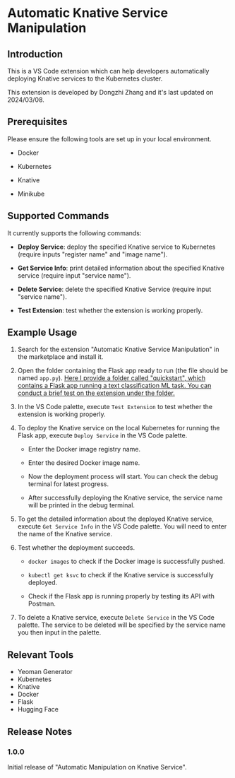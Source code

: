 # Automatic Knative Service Manipulation

## Introduction

This is a VS Code extension which can help developers automatically deploying Knative services to the Kubernetes cluster. 

This extension is developed by Dongzhi Zhang and it's last updated on 2024/03/08.

## Prerequisites

Please ensure the following tools are set up in your local environment.

- Docker

- Kubernetes

- Knative

- Minikube

## Supported Commands

It currently supports the following commands:
 
 - **Deploy Service**: deploy the specified Knative service to Kubernetes (require inputs "register name" and "image name").

 - **Get Service Info**: print detailed information about the specified Knative service (require input "service name").
 
 - **Delete Service**: delete the specified Knative Service (require input "service name").
 
 - **Test Extension**: test whether the extension is working properly.

## Example Usage

1. Search for the extension "Automatic Knative Service Manipulation" in the marketplace and install it.

2. Open the folder containing the Flask app ready to run (the file should be named `app.py`). <u>Here I provide a folder called "quickstart", which contains a Flask app running a text classification ML task. You can conduct a brief test on the extension under the folder.</u>

3. In the VS Code palette, execute `Test Extension` to test whether the extension is working properly.

4. To deploy the Knative service on the local Kubernetes for running the Flask app, execute `Deploy Service` in the VS Code palette. 

    - Enter the Docker image registry name.

    - Enter the desired Docker image name.

    - Now the deployment process will start. You can check the debug terminal for latest progress.

    - After successfully deploying the Knative service, the service name will be printed in the debug terminal.

5. To get the detailed information about the deployed Knative service, execute `Get Service Info` in the VS Code palette. You will need to enter the name of the Knative service.

6. Test whether the deployment succeeds.

    - `docker images` to check if the Docker image is successfully pushed. 

    - `kubectl get ksvc` to check if the Knative service is successfully deployed.

    - Check if the Flask app is running properly by testing its API with Postman.   

7. To delete a Knative service, execute `Delete Service` in the VS Code palette. The service to be deleted will be specified by the service name you then input in the palette.

## Relevant Tools

- Yeoman Generator
- Kubernetes
- Knative
- Docker
- Flask
- Hugging Face

## Release Notes

### 1.0.0

Initial release of "Automatic Manipulation on Knative Service". 

